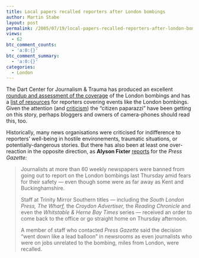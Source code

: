 ```yaml
---
title: Local papers recalled reporters after London bombings
author: Martin Stabe
layout: post
permalink: /2005/07/19/local-papers-recalled-reporters-after-london-bombings/
views:
  - 62
btc_comment_counts:
  - 'a:0:{}'
btc_comment_summary:
  - 'a:0:{}'
categories:
  - London
---
```

The Dart Center for Journalism & Trauma has produced an excellent [roundup and assessment of the coverage][1] of the London bombings and has a [list of resources][2] for reporters covering events like the London bombings. Given the attention (and [criticism][3]) the &ldquo;citizen paparazzi&rdquo; have been getting on this story, perhaps bloggers and owners of camera-phones should read this, too.

Historically, many news organisations were criticised for indifference to reporters&rsquo; well-being in hostile environements, traumatic situations, or potentially-dangerous stories. But there has also been at least one over-reaction in the opposite direction, as **Alyson Fixter** [reports][4] for the *Press Gazette:*

> Journalists at more than 60 weekly newspapers were banned from going out to report on the London bombings last Thursday amid fears for their safety &mdash; even though some were as far away as Kent and Buckinghamshire.
> 
> Staff at Trinity Mirror Southern titles &mdash; including the *South London Press, The Wharf,* the *Croydon Advertiser,* the *Reading Chronicle* and even the *Whitstable & Herne Bay Times* series &mdash; received an order to come back to the office or go straight home on Thursday afternoon.
> 
> A member of staff who contacted *Press Gazette* said the decision &ldquo;went down like a lead balloon&rdquo; in newsrooms as even journalists who were on jobs unrelated to the bombing, miles from London, were recalled.

 [1]: http://www.dartcenter.org/articles/headlines/2005/2005_07_15.html
 [2]: http://www.dartcenter.org/articles/headlines/2005/2005_07_07.html
 [3]: http://www.martinstabe.com/blog/archives/2005/07/londons_citizen.php
 [4]: http://www.pressgazette.co.uk/article/140705/tms_sends_journalists "Press Gazette - Journalism matters. Every week."